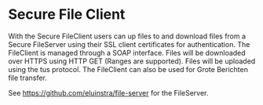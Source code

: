 # Secure File Client
With the Secure FileClient users can up files to and download files from a Secure FileServer using their SSL client certificates for authentication. The FileClient is managed through a SOAP interface. Files will be downloaded over HTTPS using HTTP GET (Ranges are supported). Files will be uploaded using the tus protocol. The FileClient can also be used for Grote Berichten file transfer.  

See https://github.com/eluinstra/file-server for the FileServer.